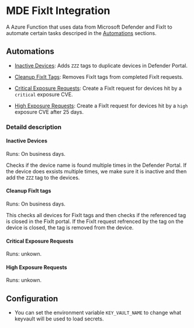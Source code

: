 # MDE FixIt Integration

A Azure Function that uses data from Microsoft Defender and FixIt to automate certain tasks descriped in the [Automations](#automations) sections.

## Automations

- [Inactive Devices](#inactive-devices): Adds `ZZZ` tags to duplicate devices in Defender Portal.

- [Cleanup FixIt Tags](#cleanup-fixit-tags): Removes FixIt tags from completed FixIt requests.

- [Critical Exposure Requests](#critical-exposure-requests): Create a FixIt request for devices hit by a `critical` exposure CVE.

- [High Exposure Requests](#high-exposure-requests): Create a FixIt request for devices hit by a `high` exposure CVE after 25 days.

### Detaild description

#### Inactive Devices

Runs: On business days.

Checks if the device name is found multiple times in the Defender Portal. If the device does exsists multiple times, we make sure it is inactive and then add the `ZZZ` tag to the devices.

#### Cleanup FixIt tags

Runs: On business days.

This checks all devices for FixIt tags and then checks if the referenced tag is closed in the FixIt portal. If the FixIt request refrenced by the tag on the device is closed, the tag is removed from the device.

#### Critical Exposure Requests

Runs: unkown.

#### High Exposure Requests

Runs: unkown.

## Configuration

- You can set the environment variable `KEY_VAULT_NAME` to change what keyvault will be used to load secrets.

